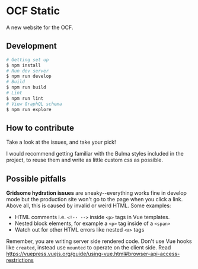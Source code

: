 # OCF Static

A new website for the OCF.

## Development

```bash
# Getting set up
$ npm install
# Run dev server
$ npm run develop
# Build
$ npm run build
# Lint
$ npm run lint
# View GraphQL schema
$ npm run explore
```

## How to contribute

Take a look at the issues, and take your pick!

I would recommend getting familiar with the Bulma styles included in the project, to reuse them and write as little custom css as possible.

## Possible pitfalls

**Gridsome hydration issues** are sneaky--everything works fine in develop mode but the production site won't go to the page when you click a link. Above all, this is caused by invalid or weird HTML. Some examples:

- HTML comments i.e. `<!-- -->` inside `<p>` tags in Vue templates. 
- Nested block elements, for example a `<p>` tag inside of a `<span>`
- Watch out for other HTML errors like nested `<a>` tags

Remember, you are writing server side rendered code. Don't use Vue hooks like `created`, instead use `mounted` to operate on the client side. Read https://vuepress.vuejs.org/guide/using-vue.html#browser-api-access-restrictions
